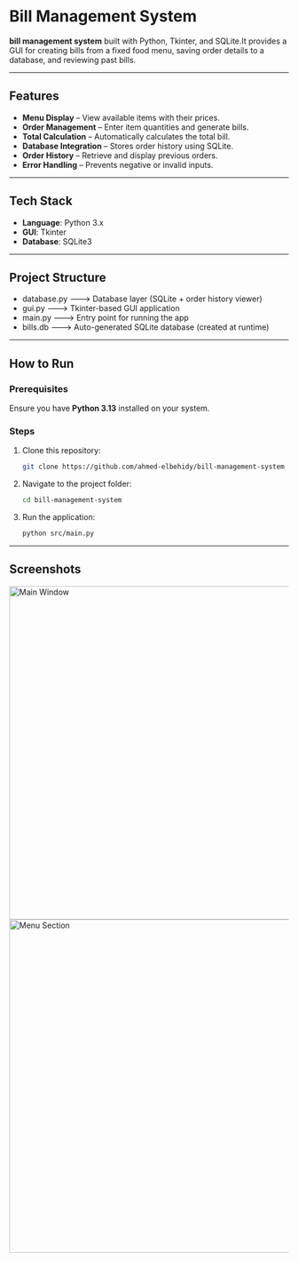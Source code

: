 # Bill Management System

**bill management system** built with Python, Tkinter, and SQLite.It provides a GUI for creating bills from a fixed food menu, saving order details to a database, and reviewing past bills.

---

## **Features**
- **Menu Display** – View available items with their prices.
- **Order Management** – Enter item quantities and generate bills.
- **Total Calculation** – Automatically calculates the total bill.
- **Database Integration** – Stores order history using SQLite.
- **Order History** – Retrieve and display previous orders.
- **Error Handling** – Prevents negative or invalid inputs.

---

##  Tech Stack
- **Language**: Python 3.x
- **GUI**: Tkinter
- **Database**: SQLite3

---

## Project Structure
- database.py     --->  Database layer (SQLite + order history viewer)
- gui.py          --->  Tkinter-based GUI application
- main.py         --->  Entry point for running the app
- bills.db        --->  Auto-generated SQLite database (created at runtime)

---


## How to Run

### Prerequisites
Ensure you have **Python 3.13** installed on your system.

### Steps

1. Clone this repository:
   ```bash
   git clone https://github.com/ahmed-elbehidy/bill-management-system
1. Navigate to the project folder:
   ```bash
   cd bill-management-system
1. Run the application:
   ```bash
   python src/main.py

---

## Screenshots
<img src="screenshots/1.png" alt="Main Window" width="600"/>
<img src="screenshots/2.png" alt="Menu Section" width="600"/>

